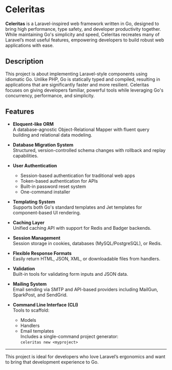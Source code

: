 # Celeritas

**Celeritas** is a Laravel-inspired web framework written in Go, designed to bring high performance, type safety, and developer productivity together. While maintaining Go's simplicity and speed, Celeritas recreates many of Laravel’s most useful features, empowering developers to build robust web applications with ease.

## Description

This project is about implementing Laravel-style components using idiomatic Go. Unlike PHP, Go is statically typed and compiled, resulting in applications that are significantly faster and more resilient. Celeritas focuses on giving developers familiar, powerful tools while leveraging Go's concurrency, performance, and simplicity.

## Features

- **Eloquent-like ORM**  
  A database-agnostic Object-Relational Mapper with fluent query building and relational data modeling.

- **Database Migration System**  
  Structured, version-controlled schema changes with rollback and replay capabilities.

- **User Authentication**  
  - Session-based authentication for traditional web apps  
  - Token-based authentication for APIs  
  - Built-in password reset system  
  - One-command installer

- **Templating System**  
  Supports both Go's standard templates and Jet templates for component-based UI rendering.

- **Caching Layer**  
  Unified caching API with support for Redis and Badger backends.

- **Session Management**  
  Session storage in cookies, databases (MySQL/PostgreSQL), or Redis.

- **Flexible Response Formats**  
  Easily return HTML, JSON, XML, or downloadable files from handlers.

- **Validation**  
  Built-in tools for validating form inputs and JSON data.

- **Mailing System**  
  Email sending via SMTP and API-based providers including MailGun, SparkPost, and SendGrid.

- **Command Line Interface (CLI)**  
  Tools to scaffold:
  - Models
  - Handlers
  - Email templates  
  Includes a single-command project generator:  
  `celeritas new <myproject>`

---

This project is ideal for developers who love Laravel’s ergonomics and want to bring that development experience to Go.

